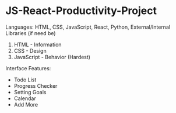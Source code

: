 # JS-React-Productivity-Project

Languages: HTML, CSS, JavaScript, React, Python, External/Internal Libraries (if need be)

1) HTML - Information
2) CSS - Design
3) JavaScript - Behavior (Hardest)

Interface Features:
- Todo List
- Progress Checker
- Setting Goals
- Calendar
- Add More
